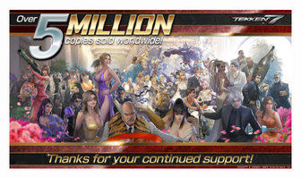 ![tekken](https://github.com/HuangStanley050/HuangStanley050/blob/master/tekken-7-sales-5-million-character-art.original.jpg)
